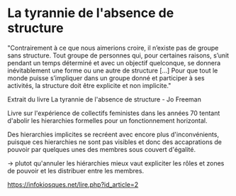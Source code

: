 # La tyrannie de l'absence de structure

"Contrairement à ce que nous aimerions croire, il n’existe pas de groupe sans structure. Tout groupe de personnes qui, pour certaines raisons, s’unit pendant un temps déterminé et avec un objectif quelconque, se donnera inévitablement une forme ou une autre de structure [...]
Pour que tout le monde puisse s’impliquer dans un groupe donné et participer à ses activités, la structure doit être explicite et non implicite."

Extrait du livre La tyrannie de l'absence de structure - Jo Freeman

Livre sur l'expérience de collectifs feministes dans les années 70 tentant d'abolir les hierarchies formelles pour un fonctionnement horizontal.

Des hierarchies implicites se recréent avec encore plus d'inconvénients, puisque ces hierarchies ne sont pas visibles et donc des accaprations de pouvoir par quelques unes des membres sous couvert d'égalité.

-> plutot qu'annuler les hiérarchies mieux vaut expliciter les rôles et zones de pouvoir et les distribuer entre les membres.

https://infokiosques.net/lire.php?id_article=2


